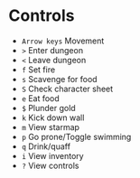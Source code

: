 # Controls
- `Arrow keys` Movement
- `>` Enter dungeon
- `<` Leave dungeon
- `f` Set fire
- `s` Scavenge for food
- `S` Check character sheet
- `e` Eat food
- `$` Plunder gold
- `k` Kick down wall
- `m` View starmap
- `p` Go prone/Toggle swimming
- `q` Drink/quaff
- `i` View inventory
- `?` View controls
